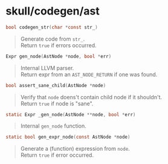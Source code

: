 # skull/codegen/ast

```c
bool codegen_str(char *const str_)
```

> Generate code from `str_`.
> \
> Return `true` if errors occurred.

```c
Expr gen_node(AstNode *node, bool *err)
```

> Internal LLVM parser.
> \
> Return expr from an `AST_NODE_RETURN` if one was found.

```c
bool assert_sane_child(AstNode *node)
```

> Verify that `node` doens't contain child node if it shouldn't.
> \
> Return `true` if node is "sane".

```c
static Expr _gen_node(AstNode **node, bool *err)
```

> Internal `gen_node` function.

```c
static bool gen_expr_node(const AstNode *node)
```

> Generate a (function) expression from `node`.
> \
> Return `true` if error occurred.


